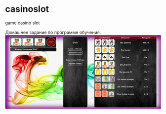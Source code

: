 # casinoslot
game casino slot

Домашнее задание по программе обучения.
![alt tag](https://github.com/snovavibor/casinoslot/blob/master/images/casinoReadme.JPG)

